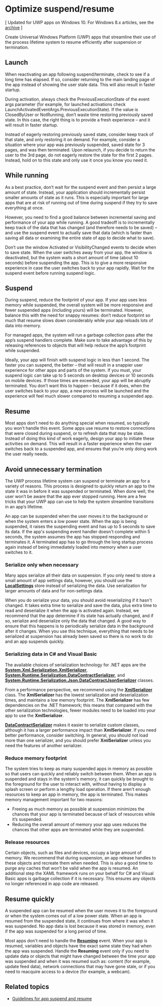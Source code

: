 # Optimize suspend/resume

\[ Updated for UWP apps on Windows 10. For Windows 8.x articles, see the [archive](http://go.microsoft.com/fwlink/p/?linkid=619132) \]

Create Universal Windows Platform (UWP) apps that streamline their use of the process lifetime system to resume efficiently after suspension or termination.

## Launch

When reactivating an app following suspend/terminate, check to see if a long time has elapsed. If so, consider returning to the main landing page of the app instead of showing the user stale data. This will also result in faster startup.

During activation, always check the PreviousExecutionState of the event args parameter (for example, for launched activations check LaunchActivatedEventArgs.PreviousExecutionState). If the value is ClosedByUser or NotRunning, don’t waste time restoring previously saved state. In this case, the right thing is to provide a fresh experience – and it will result in faster startup.

Instead of eagerly restoring previously saved state, consider keep track of that state, and only restoring it on demand. For example, consider a situation where your app was previously suspended, saved state for 3 pages, and was then terminated. Upon relaunch, if you decide to return the user to the 3rd page, do not eagerly restore the state for the first 2 pages. Instead, hold on to this state and only use it once you know you need it.

## While running

As a best practice, don’t wait for the suspend event and then persist a large amount of state. Instead, your application should incrementally persist smaller amounts of state as it runs. This is especially important for large apps that are at risk of running out of time during suspend if they try to save everything at once.

However, you need to find a good balance between incremental saving and performance of your app while running. A good tradeoff is to incrementally keep track of the data that has changed (and therefore needs to be saved) – and use the suspend event to actually save that data (which is faster than saving all data or examining the entire state of app to decide what to save).

Don’t use the window Activated or VisibilityChanged events to decide when to save state. When the user switches away from your app, the window is deactivated, but the system waits a short amount of time (about 10 seconds) before suspending the app. This is to give a more responsive experience in case the user switches back to your app rapidly. Wait for the suspend event before running suspend logic.

## Suspend

During suspend, reduce the footprint of your app. If your app uses less memory while suspended, the overall system will be more responsive and fewer suspended apps (including yours) will be terminated. However, balance this with the need for snappy resumes: don’t reduce footprint so much that resume slows down considerably while your app reloads lots of data into memory.

For managed apps, the system will run a garbage collection pass after the app’s suspend handlers complete. Make sure to take advantage of this by releasing references to objects that will help reduce the app’s footprint while suspended.

Ideally, your app will finish with suspend logic in less than 1 second. The faster you can suspend, the better – that will result in a snappier user experience for other apps and parts of the system. If you must, your suspend logic can take up to 5 seconds on desktop devices or 10 seconds on mobile devices. If those times are exceeded, your app will be abruptly terminated. You don’t want this to happen – because if it does, when the user switches back to your app, a new process will be launched and the experience will feel much slower compared to resuming a suspended app.

## Resume

Most apps don’t need to do anything special when resumed, so typically you won’t handle this event. Some apps use resume to restore connections that were closed during suspend, or to refresh data that may be stale. Instead of doing this kind of work eagerly, design your app to initiate these activities on demand. This will result in a faster experience when the user switches back to a suspended app, and ensures that you’re only doing work the user really needs.

## Avoid unnecessary termination

The UWP process lifetime system can suspend or terminate an app for a variety of reasons. This process is designed to quickly return an app to the state it was in before it was suspended or terminated. When done well, the user won’t be aware that the app ever stopped running. Here are a few tricks that your UWP app can use to help the system streamline transitions in an app’s lifetime.

An app can be suspended when the user moves it to the background or when the system enters a low power state. When the app is being suspended, it raises the suspending event and has up to 5 seconds to save its data. If the app's suspending event handler doesn't complete within 5 seconds, the system assumes the app has stopped responding and terminates it. A terminated app has to go through the long startup process again instead of being immediately loaded into memory when a user switches to it.

### Serialize only when necessary

Many apps serialize all their data on suspension. If you only need to store a small amount of app settings data, however, you should use the [**LocalSettings**](https://msdn.microsoft.com/library/windows/apps/BR241622) store instead of serializing the data. Use serialization for larger amounts of data and for non-settings data.

When you do serialize your data, you should avoid reserializing if it hasn't changed. It takes extra time to serialize and save the data, plus extra time to read and deserialize it when the app is activated again. Instead, we recommend that the app determine if its state has actually changed, and if so, serialize and deserialize only the data that changed. A good way to ensure that this happens is to periodically serialize data in the background after it changes. When you use this technique, everything that needs to be serialized at suspension has already been saved so there is no work to do and an app suspends quickly.

### Serializing data in C\# and Visual Basic

The available choices of serialization technology for .NET apps are the [**System.Xml.Serialization.XmlSerializer**](https://msdn.microsoft.com/en-us/library/windows/apps/xaml/system.xml.serialization.xmlserializer.aspx), [**System.Runtime.Serialization.DataContractSerializer**](https://msdn.microsoft.com/en-us/library/windows/apps/xaml/system.runtime.serialization.datacontractserializer.aspx), and [**System.Runtime.Serialization.Json.DataContractJsonSerializer**](https://msdn.microsoft.com/en-us/library/windows/apps/xaml/system.runtime.serialization.json.datacontractjsonserializer.aspx) classes.

From a performance perspective, we recommend using the [**XmlSerializer**](https://msdn.microsoft.com/en-us/library/windows/apps/xaml/system.xml.serialization.xmlserializer.aspx) class. The **XmlSerializer** has the lowest serialization and deserialization times, and maintains a low memory footprint. The **XmlSerializer** has few dependencies on the .NET framework; this means that compared with the other serialization technologies, fewer modules need to be loaded into your app to use the **XmlSerializer**.

[**DataContractSerializer**](https://msdn.microsoft.com/en-us/library/windows/apps/xaml/system.runtime.serialization.datacontractserializer.aspx) makes it easier to serialize custom classes, although it has a larger performance impact than **XmlSerializer**. If you need better performance, consider switching. In general, you should not load more than one serializer, and you should prefer **XmlSerializer** unless you need the features of another serializer.

### Reduce memory footprint

The system tries to keep as many suspended apps in memory as possible so that users can quickly and reliably switch between them. When an app is suspended and stays in the system's memory, it can quickly be brought to the foreground for the user to interact with, without having to display a splash screen or perform a lengthy load operation. If there aren't enough resources to keep an app in memory, the app is terminated. This makes memory management important for two reasons:

-   Freeing as much memory as possible at suspension minimizes the chances that your app is terminated because of lack of resources while it’s suspended.
-   Reducing the overall amount of memory your app uses reduces the chances that other apps are terminated while they are suspended.

### Release resources

Certain objects, such as files and devices, occupy a large amount of memory. We recommend that during suspension, an app release handles to these objects and recreate them when needed. This is also a good time to purge any caches that won’t be valid when the app is resumed. An additional step the XAML framework runs on your behalf for C\# and Visual Basic apps is garbage collection if it is necessary. This ensures any objects no longer referenced in app code are released.

## Resume quickly

A suspended app can be resumed when the user moves it to the foreground or when the system comes out of a low power state. When an app is resumed from the suspended state, it continues from where it was when it was suspended. No app data is lost because it was stored in memory, even if the app was suspended for a long period of time.

Most apps don't need to handle the [**Resuming**](https://msdn.microsoft.com/library/windows/apps/BR205859) event. When your app is resumed, variables and objects have the exact same state they had when the app was suspended. Handle the **Resuming** event only if you need to update data or objects that might have changed between the time your app was suspended and when it was resumed such as: content (for example, update feed data), network connections that may have gone stale, or if you need to reacquire access to a device (for example, a webcam).

## Related topics

* [Guidelines for app suspend and resume](https://msdn.microsoft.com/library/windows/apps/Hh465088)
 

 





<!--HONumber=Mar16_HO2-->


